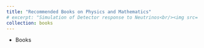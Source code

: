 ```yaml
---
title: "Recommended Books on Physics and Mathematics"
# excerpt: "Simulation of Detector response to Neutrinos<br/><img src='/images/Neutrino_Oscillations.png'>"
collection: books
---
```


- Books